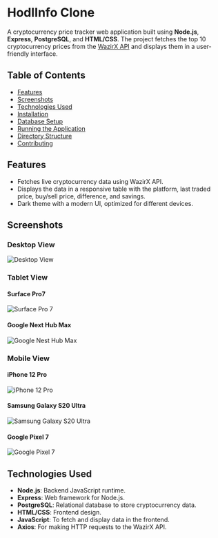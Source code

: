 # HodlInfo Clone

A cryptocurrency price tracker web application built using **Node.js**, **Express**, **PostgreSQL**, and **HTML/CSS**. The project fetches the top 10 cryptocurrency prices from the [WazirX API](https://api.wazirx.com/api/v2/tickers) and displays them in a user-friendly interface. 

## Table of Contents
- [Features](#features)
- [Screenshots](#screenshots)
- [Technologies Used](#technologies-used)
- [Installation](#installation)
- [Database Setup](#database-setup)
- [Running the Application](#running-the-application)
- [Directory Structure](#directory-structure)
- [Contributing](#contributing)

## Features
- Fetches live cryptocurrency data using WazirX API.
- Displays the data in a responsive table with the platform, last traded price, buy/sell price, difference, and savings.
- Dark theme with a modern UI, optimized for different devices.
  
## Screenshots
### Desktop View
![Desktop View](https://github.com/shashank23-10/hodlinfo-clone/blob/main/Images/Desktop.png?raw=true)

### Tablet View
#### Surface Pro7
![Surface Pro 7](https://github.com/shashank23-10/hodlinfo-clone/blob/main/Images/Surface%20Pro7%20-%20Tab.png?raw=true)
#### Google Next Hub Max
![Google Nest Hub Max](https://github.com/shashank23-10/hodlinfo-clone/blob/main/Images/Google%20Nest%20Hub%20Max%20-%20Tab.png?raw=true)

### Mobile View
#### iPhone 12 Pro
![iPhone 12 Pro](https://github.com/shashank23-10/hodlinfo-clone/blob/main/Images/iPhone%2012Pro.png?raw=true)
#### Samsung Galaxy S20 Ultra
![Samsung Galaxy S20 Ultra](https://github.com/shashank23-10/hodlinfo-clone/blob/main/Images/Samsung%20Galaxy%20S20Ultra.png?raw=true)
#### Google Pixel 7
![Google Pixel 7](https://github.com/shashank23-10/hodlinfo-clone/blob/main/Images/Google%20Pixel7.png?raw=true)

## Technologies Used
- **Node.js**: Backend JavaScript runtime.
- **Express**: Web framework for Node.js.
- **PostgreSQL**: Relational database to store cryptocurrency data.
- **HTML/CSS**: Frontend design.
- **JavaScript**: To fetch and display data in the frontend.
- **Axios**: For making HTTP requests to the WazirX API.

